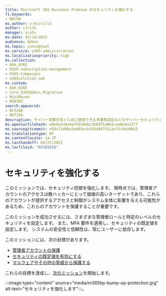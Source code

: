 ```yaml
---
title: Microsoft 365 Business Premium のセキュリティを強化する
f1.keywords:
- NOCSH
ms.author: v-kcirillo
author: cirilk
manager: scotv
ms.date: 03/14/2022
audience: Admin
ms.topic: conceptual
ms.service: o365-administration
ms.localizationpriority: high
ms.collection:
- Adm_O365
- M365-subscription-management
- M365-Campaigns
- m365solution-smb
ms.custom:
- Adm_O365
- Core_O365Admin_Migration
- MiniMaven
- MSB365
search.appverid:
- BCS160
- MET150
description: サイバー攻撃を防ぐために使用できる多要素認証などのサイバーセキュリティ ツールを提供する Microsoft 365 Business Premium のセキュリティの概要。
ms.openlocfilehash: e8e9a2d4e9a7593806c2b8d75a861caa8c8a22ff
ms.sourcegitcommit: e50c13d9be3ed05ecb156d497551acf2c9da9015
ms.translationtype: HT
ms.contentlocale: ja-JP
ms.lasthandoff: 04/27/2022
ms.locfileid: "65101816"
---
```

# <a name="bump-up-security"></a>セキュリティを強化する

このミッションでは、セキュリティ防御を強化します。 現時点では、管理者アカウントのアクセスは敵ハッカーにとって価値の高いターゲットであり、これらのアカウントが提供するアクセスと制御がシステム全体に影響を与える可能性があるため、これらのアカウントを保護することが重要です。 

このミッションを成功させるには、さまざまな管理者ロールと特定のレベルのセキュリティを設定します。 また、MFA 要件を適用し、セキュリティの既定値を設定します。 システムの安全性と信頼性は、常にユーザーに依存します。

このミッションには、次の目標があります。

- [管理者アカウントの保護](m365bp-protect-admin-accounts.md)
- [セキュリティの既定値を有効にする](m365bp-conditional-access.md)
- [マルウェアやその他の脅威から保護する](m365bp-increase-protection.md)

これらの目標を達成し、[次のミッション](m365bp-devices-overview.md)を開始します。

:::image type="content" source="media/m365bp-bump-up-protection.jpg" alt-text="セキュリティを強化します":::。

